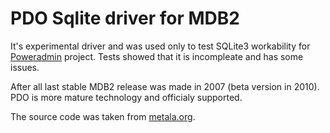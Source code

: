 # PDO Sqlite driver for MDB2

It's experimental driver and was used only to test SQLite3 workability for [Poweradmin](https://www.poweradmin.org) project. Tests showed that it is incompleate and has some issues.

After all last stable MDB2 release was made in 2007 (beta version in 2010). PDO is more mature technology and officialy supported.

The source code was taken from [metala.org](http://downloads.metala.org/pear/MDB2/MDB2_Driver_pdoSqlite.tar.bz2).
